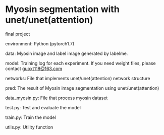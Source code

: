 # Myosin segmentation with unet/unet(attention)
final project

environment: Python (pytorch1.7)

data: Myosin image and label image generated by labelme.

model: Training log for each experiment. If you need weight files, please contact guoxt118@163.com  

networks: File that implements unet/unet(attention) network structure

pred: The result of Myosin image segmentation using unet/unet(attention)

data_myosin.py: File that process myosin dataset

test.py: Test and evaluate the model 

train.py: Train the model

utils.py: Utility function